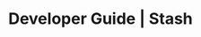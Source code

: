 ---
title: Developer Guide | Stash
description: Stash Developer Guide
menu:
  product_stash_0.7.0:
    identifier: developer-guide
    name: Developer Guide
    parent: setup
    weight: 40
menu_name: product_stash_0.7.0
---